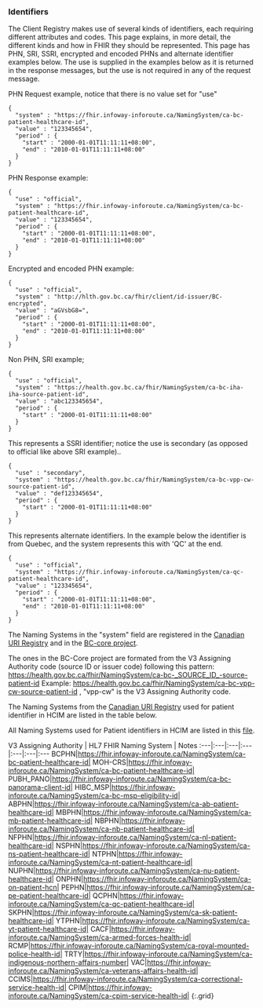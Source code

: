 ### Identifiers

The Client Registry makes use of several kinds of identifiers, each requiring different attributes and codes.  This page explains, in more detail, the different kinds and how in FHIR they should be represented. This page has PHN, SRI, SSRI, encrypted and encoded PHNs and alternate identifier examples below.
The use is supplied in the examples below as it is returned in the response messages, but the use is not required in any of the request message.

PHN Request example, notice that there is no value set for "use"

    {
      "system" : "https://fhir.infoway-inforoute.ca/NamingSystem/ca-bc-patient-healthcare-id",
      "value" : "123345654",
      "period" : {
        "start" : "2000-01-01T11:11:11+08:00",
        "end" : "2010-01-01T11:11:11+08:00"
      }
    }

PHN Response example: 
    
    { 
      "use" : "official",
      "system" : "https://fhir.infoway-inforoute.ca/NamingSystem/ca-bc-patient-healthcare-id",
      "value" : "123345654",
      "period" : {
        "start" : "2000-01-01T11:11:11+08:00",
        "end" : "2010-01-01T11:11:11+08:00"
      }
    }

Encrypted and encoded PHN example:
    
    {
      "use" : "official",
      "system" : "http://hlth.gov.bc.ca/fhir/client/id-issuer/BC-encrypted",
      "value" : "aGVsbG8=",
      "period" : {
        "start" : "2000-01-01T11:11:11+08:00",
        "end" : "2010-01-01T11:11:11+08:00"
      }
    }

Non PHN, SRI example;
   
    {
      "use" : "official",
      "system" : "https://health.gov.bc.ca/fhir/NamingSystem/ca-bc-iha-iha-source-patient-id",
      "value" : "abc123345654",
      "period" : {
        "start" : "2000-01-01T11:11:11+08:00"
      }
    }

This represents a SSRI identifier; notice the use is secondary (as opposed to official like above SRI example)..
    
    {
      "use" : "secondary",
      "system" : "https://health.gov.bc.ca/fhir/NamingSystem/ca-bc-vpp-cw-source-patient-id",
      "value" : "def123345654",
      "period" : {
        "start" : "2000-01-01T11:11:11+08:00"
      }
    }


This represents alternate identifiers. In the example below the identifier is from Quebec, and the system represents this with 'QC' at the end.
    
    {
      "use" : "official",
      "system" : "https://fhir.infoway-inforoute.ca/NamingSystem/ca-qc-patient-healthcare-id",
      "value" : "123345654",
      "period" : {
        "start" : "2000-01-01T11:11:11+08:00",
        "end" : "2010-01-01T11:11:11+08:00"
      }
    }


The Naming Systems in the "system" field are registered in the [Canadian URI Registry](https://simplifier.net/canadianuriregistry/~resources?category=NamingSystem&sortBy=RankScore_desc)  and in the [BC-core project](https://simplifier.net/bccore/~resources?category=NamingSystem&sortBy=RankScore_desc).

The ones in the BC-Core project are formated from the V3 Assigning Authority code (source ID or issuer code) following this pattern:
 https://health.gov.bc.ca/fhir/NamingSystem/ca-bc-_SOURCE_ID_-source-patient-id
Example: https://health.gov.bc.ca/fhir/NamingSystem/ca-bc-vpp-cw-source-patient-id , "vpp-cw" is the V3 Assigning Authority code.

The Naming Systems from the [Canadian URI Registry](https://simplifier.net/canadianuriregistry/~resources?category=NamingSystem&sortBy=RankScore_desc) used for patient identifier in HCIM are listed in the table below.

All Naming Systems used for Patient identifiers in HCIM are listed in this [file](HCIMNamingSystems.pdf).

V3 Assigning Authority | HL7 FHIR Naming System | Notes
:---|:---|:---|:---|:---|:---|:---
BCPHN|https://fhir.infoway-inforoute.ca/NamingSystem/ca-bc-patient-healthcare-id|
MOH-CRS|https://fhir.infoway-inforoute.ca/NamingSystem/ca-bc-patient-healthcare-id| 
PUBH_PANO|https://fhir.infoway-inforoute.ca/NamingSystem/ca-bc-panorama-client-id|
HIBC_MSP|https://fhir.infoway-inforoute.ca/NamingSystem/ca-bc-msp-eligibility-id|
ABPHN|https://fhir.infoway-inforoute.ca/NamingSystem/ca-ab-patient-healthcare-id|
MBPHN|https://fhir.infoway-inforoute.ca/NamingSystem/ca-mb-patient-healthcare-id|
NBPHN|https://fhir.infoway-inforoute.ca/NamingSystem/ca-nb-patient-healthcare-id|
NFPHN|https://fhir.infoway-inforoute.ca/NamingSystem/ca-nl-patient-healthcare-id|
NSPHN|https://fhir.infoway-inforoute.ca/NamingSystem/ca-ns-patient-healthcare-id|
NTPHN|https://fhir.infoway-inforoute.ca/NamingSystem/ca-nt-patient-healthcare-id|
NUPHN|https://fhir.infoway-inforoute.ca/NamingSystem/ca-nu-patient-healthcare-id|
ONPHN|https://fhir.infoway-inforoute.ca/NamingSystem/ca-on-patient-hcn|
PEPHN|https://fhir.infoway-inforoute.ca/NamingSystem/ca-pe-patient-healthcare-id|
QCPHN|https://fhir.infoway-inforoute.ca/NamingSystem/ca-qc-patient-healthcare-id|
SKPHN|https://fhir.infoway-inforoute.ca/NamingSystem/ca-sk-patient-healthcare-id|
YTPHN|https://fhir.infoway-inforoute.ca/NamingSystem/ca-yt-patient-healthcare-id|
CACF|https://fhir.infoway-inforoute.ca/NamingSystem/ca-armed-forces-health-id|
RCMP|https://fhir.infoway-inforoute.ca/NamingSystem/ca-royal-mounted-police-health-id|
TRTY|https://fhir.infoway-inforoute.ca/NamingSystem/ca-indigenous-northern-affairs-number|
VAC|https://fhir.infoway-inforoute.ca/NamingSystem/ca-veterans-affairs-health-id|
CCIMS|https://fhir.infoway-inforoute.ca/NamingSystem/ca-correctional-service-health-id|
CPIM|https://fhir.infoway-inforoute.ca/NamingSystem/ca-cpim-service-health-id|
{:.grid}
